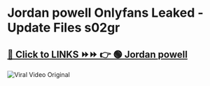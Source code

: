 
 # Jordan powell Onlyfans Leaked - Update Files s02gr

## <h2><a href="https://clipsfans.com/Jordan_powell&ref=git">🔗 Click to LINKS ⏩⏩ 👉 🟢 Jordan powell </a></h2>

<a href="https://clipsfans.com/Jordan_powell&ref=git" rel="nofollow" data-target="animated-image.originalLink"><img src="https://i.ibb.co.com/xMMVF88/686577567.gif" alt="Viral Video Original" style="max-width: 100%; display: inline-block;" data-target="animated-image.originalImage"></a>

